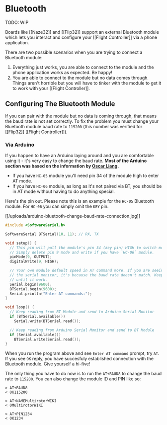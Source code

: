 # Bluetooth

TODO: WIP

Boards like [[Naze32]] and [[Flip32]] support an external Bluetooth module which lets you interact and configure your [[Flight  Controller]] via a phone application.

There are two possible scenarios when you are trying to connect a Bluetooth module:

1. Everything just works, you are able to connect to the module and the phone application works as expected. Be happy!
2. You are able to connect to the module but no data comes through. Things aren't horrible but you will have to tinker with the module to get it to work with your [[Flight Controller]].

## Configuring The Bluetooth Module

If you can pair with the module but no data is coming through, that means the baud rate is not set correctly. To fix the problem you must change your Bluetooth module baud rate to `115200` (this number was verified for [[Flip32]] [[Flight Controller]]).

### Via Arduino

If you happen to have an Arduino laying around and you are comfortable using it - it's very easy to change the baud rate. **Most of the Arduino section was based on the information by [Oscar Liang](http://blog.oscarliang.net/multiwii-bluetooth-change-baud-rate/).**

* If you have `HC-05` module you'll need pin 34 of the module high to enter AT mode.
* If you have `HC-06` module, as long as it's not paired via BT, you should be in AT mode without having to do anything special.

Here's the pin out. Please note this is an example for the `HC-05` Bluetooth module. For `HC-06` you can simply omit the `KEY` pin.

[[/uploads/arduino-bluetooth-change-baud-rate-connection.jpg]]

```c
#include <SoftwareSerial.h>

SoftwareSerial BTSerial(10, 11); // RX, TX

void setup() {
  // This pin will pull the module's pin 34 (key pin) HIGH to switch module to AT mode.
  // Simply delete pin 9 mode and write if you have `HC-06` module.
  pinMode(9, OUTPUT); 
  digitalWrite(9, HIGH);

  // Your own module default speed in AT command more. If you are seeing garbage in
  // the serial monitor, it's because the baud rate doesn't match. Keep changing this
  // until it work.
  Serial.begin(9600);
  BTSerial.begin(9600);
  Serial.println("Enter AT commands:");
}

void loop() {
  // Keep reading from BT Module and send to Arduino Serial Monitor
  if (BTSerial.available())
    Serial.write(BTSerial.read());

  // Keep reading from Arduino Serial Monitor and send to BT Module
  if (Serial.available())
    BTSerial.write(Serial.read());
}
```

When you run the program above and see `Enter AT command` prompt, try `AT`. If you see `OK` reply, you have succesfuly established connection with the Bluetooth module. Give yourself a hi-five!

The only thing you have to do now is to run the `AT+BAUD8` to change the baud rate to `115200`. You can also change the module ID and PIN like so:

```
> AT+BAUD8
< OK115200

> AT+NAMEMultirotorWIKI
< OMultirotorWIKI

> AT+PIN1234
< OK1234
```